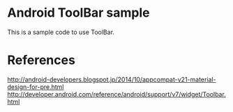 # Android ToolBar sample

This is a sample code to use ToolBar.

# References

http://android-developers.blogspot.jp/2014/10/appcompat-v21-material-design-for-pre.html
http://developer.android.com/reference/android/support/v7/widget/Toolbar.html
